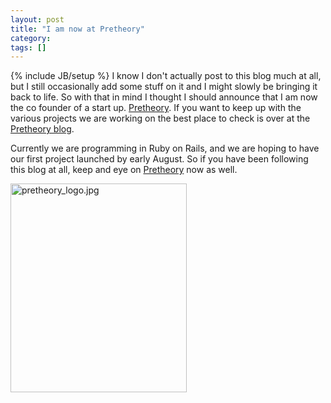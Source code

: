 ```yaml
---
layout: post
title: "I am now at Pretheory"
category:
tags: []
---
```

{% include JB/setup %}
I know I don't actually post to this blog much at all, but I still occasionally add some stuff on it and I might slowly be bringing it back to life. So with that in mind I thought I should announce that I am now the co founder of a start up. <a href="http://www.pretheory.com">Pretheory</a>. If you want to keep up with the various projects we are working on the best place to check is over at the <a href="http://blog.pretheory.com">Pretheory blog</a>. 

Currently we are programming in Ruby on Rails, and we are hoping to have our first project launched by early August. So if you have been following this blog at all, keep and eye on <a href="http://www.pretheory.com">Pretheory</a> now as well. 


<a href="http://www.pretheory.com"><img alt="pretheory_logo.jpg" src="http://WWW.bandddesigns.com/ml/arch/pretheory_logo.jpg" width="282" height="334" border="0" /></a>